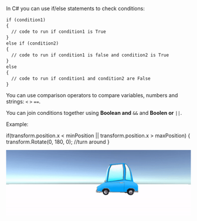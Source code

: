In C# you can use if/else statements to check conditions:

```
if (condition1)
{
  // code to run if condition1 is True
} 
else if (condition2) 
{
  // code to run if condition1 is false and condition2 is True
} 
else
{
  // code to run if condition1 and condition2 are False
}
```
 
You can use comparison operators to compare variables, numbers and strings: `<` `>` `==`.

You can join conditions together using **Boolean and** `&&` and **Boolen or** `||`.

Example:

if(transform.position.x < minPosition || transform.position.x > maxPosition)
{
    transform.Rotate(0, 180, 0); //turn around
}

![An animated gif of a car in Game view turning 180 degrees when it reaches a min OR max position.](images/car-patrol.gif)
